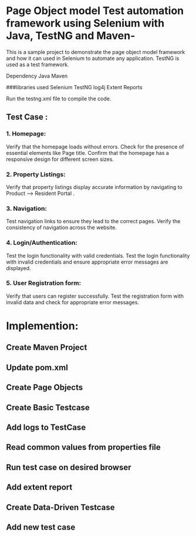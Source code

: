 # Page Object model Test automation framework using Selenium with Java, TestNG and Maven-
This is a sample project to demonstrate the page object model framework and how it can used in Selenium to automate any application.
TestNG is used as a test framework.

Dependency
Java
Maven

###libraries used
Selenium
TestNG
log4j
Extent Reports

Run the testng.xml file to compile the code.

## Test Case :

### 1. Homepage:

Verify that the homepage loads without errors.
Check for the presence of essential elements like Page title.
Confirm that the homepage has a responsive design for different screen sizes.

### 2. Property Listings:

Verify that property listings display accurate information by navigating to Product --> Resident Portal .

### 3. Navigation:

Test navigation links to ensure they lead to the correct pages.
Verify the consistency of navigation across the website.

### 4. Login/Authentication:

Test the login functionality with valid credentials.
Test the login functionality with invalid credentials and ensure appropriate error messages are displayed.

### 5. User Registration form:

Verify that users can register successfully.
Test the registration form with invalid data and check for appropriate error messages.

# Implemention:
## Create Maven Project
## Update pom.xml
## Create Page Objects
## Create Basic Testcase
## Add logs to TestCase
## Read common values from properties file
## Run test case on desired browser
## Add extent report
## Create Data-Driven Testcase
## Add new test case





